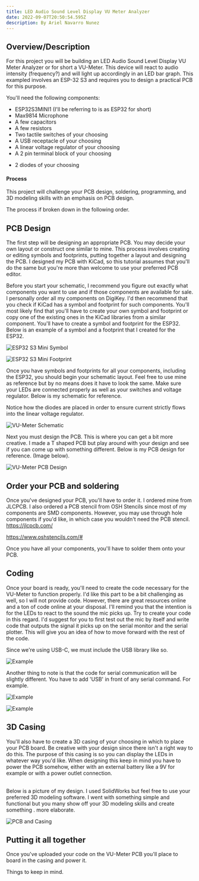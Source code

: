 ```yaml
---
title: LED Audio Sound Level Display VU Meter Analyzer
date: 2022-09-07T20:50:54.595Z
description: By Ariel Navarro Nunez
---
```

## Overview/Description

For this project you will be building an LED Audio Sound Level Display VU Meter Analyzer or for short a VU-Meter. 
This device will react to audio intensity (frequency?) and will light up accordingly in an LED bar graph. This exampled involves an ESP-32 S3 and requires you to design a practical PCB for this purpose. 

You'll need the following components:

* ESP32­S3­MINI­1 (I'll be referring to is as ESP32 for short)
* Max9814 Microphone
* A few capacitors 
* A few resistors
* Two tactile switches of your choosing
* A USB receptacle of your choosing
* A linear voltage regulator of your choosing
* A﻿ 2 pin terminal block of your choosing

<!---->

* 2﻿ diodes of your choosing 

#### Process

This project will challenge your PCB design, soldering, programming, and 3D modeling skills with an emphasis on PCB design.

The process if broken down in the following order.

## PCB Design

The first step will be designing an appropriate PCB. You may decide your own layout or construct one similar to mine.
This process involves creating or editing symbols and footprints, putting together a layout and designing the PCB.
I designed my PCB with KiCad, so this tutorial assumes that you'll do the same but you're more than welcome to use your preferred PCB editor.

Before you start your schematic, I recommend you figure out exactly what components you want to use and if those components are available for sale. I personally order all my components on DigiKey. I'd then recommend that you check if KiCad has a symbol and footprint for such components. You'll most likely find that you'll have to create your own symbol and footprint or copy one of the existing ones in the KiCad libraries from a similar component. You'll have to create a symbol and footprint for the ESP32. 
Below is an example of a symbol and a footprint that I created for the ESP32. 

![](/images/esp32-s3-mini-symbol.jpg "ESP32 S3 Mini Symbol")

![](/images/esp32-s3-mini-footprint.jpg "ESP32 S3 Mini Footprint")

Once you have symbols and footprints for all your components, including the ESP32, you should begin your schematic layout. Feel free to use mine as reference but by no means does it have to look the same. Make sure your LEDs are connected properly as well as your switches and voltage regulator. Below is my schematic for reference. 

Notice how the diodes are placed in order to ensure current strictly flows into the linear voltage regulator.

![](/images/vu-meter-pcb-schematic.jpg "VU-Meter Schematic")

Next you must design the PCB. This is where you can get a bit more creative. I made a T shaped PCB but play around with your design and see if you can come up with something different. 
Below is my PCB design for reference. (Image below).   

![](/images/vu-meter-pcb.jpg "VU-Meter PCB Design")

## Order your PCB and soldering

Once you've designed your PCB, you'll have to order it. I ordered mine from JLCPCB. I also ordered a PCB stencil from OSH Stencils since most of my components are SMD components. However, you may use through hole components if you'd like, in which case you wouldn't need the PCB stencil.
[](jlcpcb.com)<https://jlcpcb.com/>

<https://www.oshstencils.com/#>

Once you have all your components, you'll have to solder them onto your PCB.  

## Coding

Once your board is ready, you'll need to create the code necessary for the VU-Meter to function properly. I'd like this part to be a bit challenging as well, so I will not provide code. However, there are great resources online and a ton of code online at your disposal. I'll remind you that the intention is for the LEDs to react to the sound the mic picks up. Try to create your code in this regard. I'd suggest for you to first test out the mic by itself and write code that outputs the signal it picks up on the serial monitor and the serial plotter. This will give you an idea of how to move forward with the rest of the code.  

Since we're using USB-C, we must include the USB library like so. 

![](/images/include-usb.h-code.jpg "Example")

Another thing to note is that the code for serial communication will be slightly different. You have to add 'USB' in front of any serial command. For example.

![](/images/usbserial-example2.jpg "Example")

![](/images/usbserial-example.jpg "Example")

## 3D Casing

You'll also have to create a 3D casing of your choosing in which to place your PCB board. Be creative with your design since there isn't a right way to do this. The purpose of this casing is so you can display the LEDs in whatever way you'd like. When designing this keep in mind you have to power the PCB somehow, either with an external battery like a 9V for example or with a power outlet connection.

\
Below is a picture of my design. I used SolidWorks but feel free to use your preferred 3D modeling software. I went with something simple and functional but you many show off your 3D modeling skills and create something . more elaborate. 

![](/images/pcb-with-casing.jpg "PCB and Casing")

## Putting it all together

Once you've uploaded your code on the VU-Meter PCB you'll place to board in the casing and power it. 

Things to keep in mind.